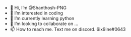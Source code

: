 - 👋 Hi, I’m @Shanthosh-PNG
- 👀 I’m interested in coding
- 🌱 I’m currently learning python
- 💞️ I’m looking to collaborate on ...
- 📫 How to reach me. Text me on discord. 6ix9ine#0643

<!---
Shanthosh-PNG/Shanthosh-PNG is a ✨ special ✨ repository because its `README.md` (this file) appears on your GitHub profile.
You can click the Preview link to take a look at your changes.
--->
